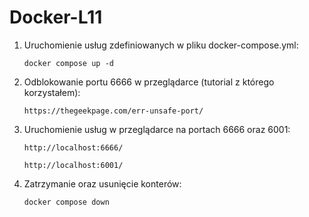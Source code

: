 # Docker-L11

1. Uruchomienie usług zdefiniowanych w pliku docker-compose.yml:
    ```
    docker compose up -d
    ```
2. Odblokowanie portu 6666 w przeglądarce (tutorial z którego korzystałem): 
    ```
    https://thegeekpage.com/err-unsafe-port/
    ```
3. Uruchomienie usług w przeglądarce na portach 6666 oraz 6001:
    ```
    http://localhost:6666/
    ```
    ```
    http://localhost:6001/
    ```
4. Zatrzymanie oraz usunięcie konterów:
    ```
    docker compose down
    ```
